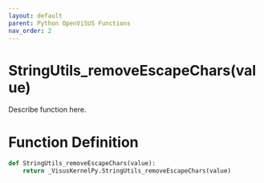 ```yaml
---
layout: default
parent: Python OpenViSUS Functions
nav_order: 2
---
```


# StringUtils_removeEscapeChars(value)

Describe function here.

# Function Definition

```python
def StringUtils_removeEscapeChars(value):
    return _VisusKernelPy.StringUtils_removeEscapeChars(value)
```